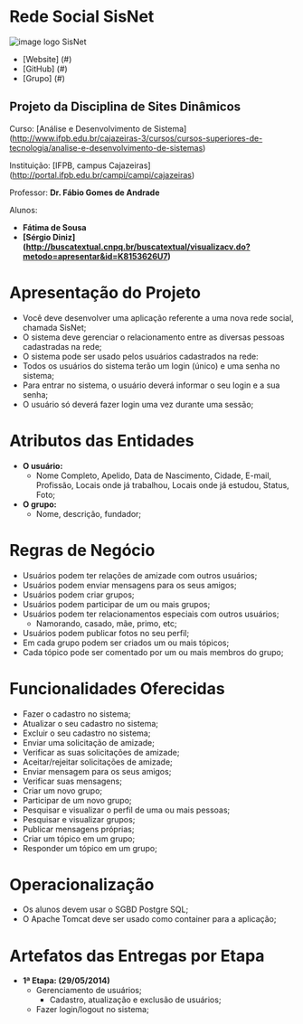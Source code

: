 Rede Social SisNet
==================

![image logo SisNet](https://imagizer.imageshack.us/v2/300x150q90/841/b49d.png)


* [Website] (#)
* [GitHub] (#)
* [Grupo] (#)


Projeto da Disciplina de Sites Dinâmicos
----------------------------------------
Curso: [Análise e Desenvolvimento de Sistema] (http://www.ifpb.edu.br/cajazeiras-3/cursos/cursos-superiores-de-tecnologia/analise-e-desenvolvimento-de-sistemas)

Instituição: [IFPB, campus Cajazeiras] (http://portal.ifpb.edu.br/campi/campi/cajazeiras)

Professor: **Dr. Fábio Gomes de Andrade**

Alunos:
* **Fátima de Sousa**
* **[Sérgio Diniz] (http://buscatextual.cnpq.br/buscatextual/visualizacv.do?metodo=apresentar&id=K8153626U7)**



Apresentação do Projeto
=======================

* Você deve desenvolver uma aplicação referente
a uma nova rede social, chamada SisNet;
* O sistema deve gerenciar o relacionamento entre
as diversas pessoas cadastradas na rede;
* O sistema pode ser usado pelos
usuários cadastrados na rede:
* Todos os usuários do sistema terão um
login (único) e uma senha no sistema;
* Para entrar no sistema, o usuário
deverá informar o seu login e a sua
senha;
* O usuário só deverá fazer login uma vez
durante uma sessão;


Atributos das Entidades
=======================

* **O usuário:**
	* Nome Completo, Apelido, Data de Nascimento, Cidade, E-mail, Profissão, Locais onde já trabalhou, Locais onde já estudou, Status, Foto;
* **O grupo:**
	* Nome, descrição, fundador;

Regras de Negócio
=================

* Usuários podem ter relações de amizade com outros usuários;
* Usuários podem enviar mensagens para os seus amigos;
* Usuários podem criar grupos;
* Usuários podem participar de um ou mais grupos;
* Usuários podem ter relacionamentos especiais com outros usuários;
	* Namorando, casado, mãe, primo, etc;
* Usuários podem publicar fotos no seu perfil;
* Em cada grupo podem ser criados um ou mais tópicos;
* Cada tópico pode ser comentado por um ou mais membros do grupo;


Funcionalidades Oferecidas
==========================

* Fazer o cadastro no sistema;
* Atualizar o seu cadastro no sistema;
* Excluir o seu cadastro no sistema;
* Enviar uma solicitação de amizade;
* Verificar as suas solicitações de amizade;
* Aceitar/rejeitar solicitações de amizade;
* Enviar mensagem para os seus amigos;
* Verificar suas mensagens; 
* Criar um novo grupo;
* Participar de um novo grupo;
* Pesquisar e visualizar o perfil de uma ou mais pessoas;
* Pesquisar e visualizar grupos;
* Publicar mensagens próprias;
* Criar um tópico em um grupo;
* Responder um tópico em um grupo;


Operacionalização
=================

* Os alunos devem usar o SGBD Postgre SQL;
* O Apache Tomcat deve ser usado como container para a aplicação;


Artefatos das Entregas por Etapa
================================
* **1ª Etapa: (29/05/2014)**
	* Gerenciamento de usuários;
		* Cadastro, atualização e exclusão de usuários;
	* Fazer login/logout no sistema;
